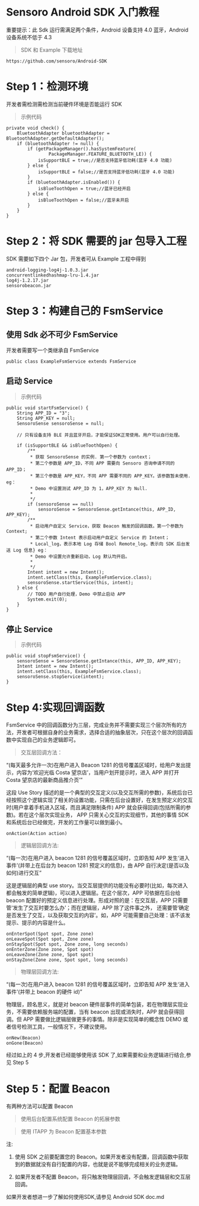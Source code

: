 Sensoro Android SDK 入门教程 
===============================
重要提示：此 Sdk 运行需满足两个条件，Android 设备支持 4.0 蓝牙，Android 设备系统不低于 4.3


> SDK 和 Example 下载地址

```
https://github.com/sensoro/Android-SDK
```

# Step 1：检测环境

开发者需检测需检测当前硬件环境是否能运行 SDK

> 示例代码


```
private void check() {
	BluetoothAdapter bluetoothAdapter = BluetoothAdapter.getDefaultAdapter();
	if (bluetoothAdapter != null) {
		if (getPackageManager().hasSystemFeature(
				PackageManager.FEATURE_BLUETOOTH_LE)) {
			isSupportBLE = true;//是否支持蓝牙低功耗(蓝牙 4.0 功能)
		} else {
			isSupportBLE = false;//是否支持蓝牙低功耗(蓝牙 4.0 功能)
		}
		if (bluetoothAdapter.isEnabled()) {
			isBlueToothOpen = true;//蓝牙已经开启
		} else {
			isBlueToothOpen = false;//蓝牙未开启
		}
	}
}
```

# Step 2：将 SDK 需要的 jar 包导入工程

SDK 需要如下四个 Jar 包，开发者可从 Example 工程中得到

```
android-logging-log4j-1.0.3.jar
concurrentlinkedhashmap-lru-1.4.jar
log4j-1.2.17.jar
sensorobeacon.jar
```

# Step 3：构建自己的 FsmService

## 使用 Sdk 必不可少 FsmService
开发者需要写一个类继承自 FsmService

```
public class ExampleFsmService extends FsmService 
```

## 启动 Service

> 示例代码


```
public void startFsmService() {
    String APP_ID = "3";
	String APP_KEY = null;
	SensoroSense sensoroSense = null;

	// 只有设备支持 BLE 并且蓝牙开启，才能保证SDK正常使用。用户可以自行处理。

	if (isSupportBLE && isBlueToothOpen) {
		/**
		 * 获取 SensoroSense 的实例. 第一个参数为 context；
		 * 第二个参数是 APP_ID，不同 APP 需要向 Sensoro 咨询申请不同的 APP_ID；
		 * 第三个参数是 APP_KEY，不同 APP 需要不同的 APP_KEY。该参数暂未使用. eg：
		 * Demo 中设置测试 APP_ID 为 1，APP_KEY 为 Null.
		 * 
		 */
		if (sensoroSense == null)
			sensoroSense = SensoroSense.getIntance(this, APP_ID, APP_KEY);
		/**
		 * 启动用户自定义 Service，获取 Beacon 触发的回调函数。第一个参数为 Context;
		 * 第二个参数 Intent 表示启动用户自定义 Service 的 Intent； 
		 * Local_log，表示本地 Log 存储 Bool Remote_log，表示向 SDK 后台发送 Log 信息} eg：
		 * Demo 中设置允许重新启动，Log 默认均开启。
		 * 
		 */
		Intent intent = new Intent();
		intent.setClass(this, ExampleFsmService.class);
		sensoroSense.startService(this, intent);
	} else {
		// TODO 用户自行处理，Demo 中禁止启动 APP
		System.exit(0);
	}
}
```
## 停止 Service

> 示例代码


```
public void stopFsmService() {
	sensoroSense = SensoroSense.getIntance(this, APP_ID, APP_KEY);
	Intent intent = new Intent();
	intent.setClass(this, ExampleFsmService.class);
	sensoroSense.stopService(intent);
}
```

# Step 4:实现回调函数

FsmService 中的回调函数分为三层，完成业务并不需要实现三个层次所有的方法，开发者可根据自身的业务需求，选择合适的抽象层次，只在这个层次的回调函数中实现自己的业务逻辑即可。


> 交互层回调方法：

“(每天最多允许一次)在用户进入 Beacon 1281 的信号覆盖区域时，给用户发出提示，内容为‘欢迎光临 Costa 望京店’，当用户划开提示时，进入 APP 并打开 Costa 望京店的最新商品推介页’”

这段 Use Story 描述的是一个典型的交互定义(以及交互所需的参数)，系统后台已经按照这个逻辑实现了相关的设置功能，只需在后台设置好，在发生预定义的交互时(用户拿着手机进入区域，而且满足限制条件) APP 就会获得回调(包括所需的参数)。若在这个层次实现业务， APP 只需关心交互的实现细节，其他的事情 SDK 和系统后台已经做完，开发的工作量可以做到最小。

```
onAction(Action action)
```

> 逻辑层回调方法:

“(每一次)在用户进入 beacon 1281 的信号覆盖区域时，立即告知 APP 发生‘进入事件’(并带上在后台为 beacon 1281 预定义的信息)，由 APP 自行决定(是否以及如何)进行交互”

这是逻辑层的典型 use story。当交互层提供的功能没有必要时(比如，每次进入都会触发的简单逻辑)，可以进入逻辑层。在这个层次，APP 可依据在后台给 beacon 配置好的预定义信息进行处理。形成对照的是：在交互层，APP 只需要管‘发生了交互时要怎么办’；而在逻辑层，APP 除了这件事之外， 还需要管‘确定是否发生了交互，以及获取交互的内容’。如，APP 可能需要自己处理：该不该发提示、提示的内容是什么。

```
onEnterSpot(Spot spot, Zone zone)
onLeaveSpot(Spot spot, Zone zone)
onStaySpot(Spot spot, Zone zone, long seconds)
onEnterZone(Zone zone, Spot spot)
onLeaveZone(Zone zone, Spot spot)
onStayZone(Zone zone, Spot spot, long seconds)
```

> 物理层回调方法:

“(每一次)在用户进入 beacon 1281 的信号覆盖区域时，立即告知 APP 发生‘进入事件’(并带上 beacon 的硬件 id)”

物理层，顾名思义，就是对 beacon 硬件层事件的简单包装，若在物理层实现业务，不需要依赖服务端的配置，当有 beacon 出现或消失时，APP 就会获得回调。但 APP 需要做比逻辑层做更多的事情。除非是实现简单的概念性 DEMO 或者信号检测工具，一般情况下，不建议使用。

```
onNew(Beacon)
onGone(Beacon)
```


经过如上的 4 步,开发者已经能够使用该 SDK 了,如果需要和业务逻辑进行结合,参见 Step 5

# Step 5：配置 Beacon

有两种方法可以配置 Beacon

> 使用后台配置系统配置 Beacon 的拓展参数

> 使用 ITAPP 为 Beacon 配置基本参数

注:

1. 使用 SDK 之前要配置您的 Beacon。如果开发者没有配置，回调函数中获取到的数据就没有自行配置的内容，也就是说不能够完成相关的业务逻辑。

2. 如果开发者不配置 Beacon，将只触发物理层回调，不会触发逻辑层和交互层回调。



如果开发者想进一步了解如何使用SDK,请参见 Android SDK doc.md

